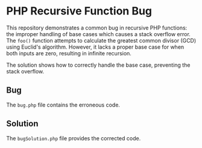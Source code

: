 # PHP Recursive Function Bug

This repository demonstrates a common bug in recursive PHP functions: the improper handling of base cases which causes a stack overflow error.  The `foo()` function attempts to calculate the greatest common divisor (GCD) using Euclid's algorithm. However, it lacks a proper base case for when both inputs are zero, resulting in infinite recursion.

The solution shows how to correctly handle the base case, preventing the stack overflow. 

## Bug

The `bug.php` file contains the erroneous code.

## Solution

The `bugSolution.php` file provides the corrected code.